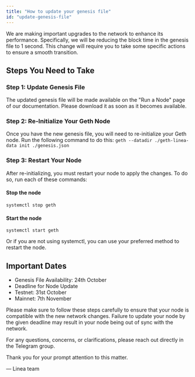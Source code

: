 ```yaml
---
title: "How to update your genesis file"
id: "update-genesis-file"
---
```


We are making important upgrades to the network to enhance its performance. Specifically, we will be reducing the block time in the genesis file to 1 second. This change will require you to take some specific actions to ensure a smooth transition.

## Steps You Need to Take

### Step 1: Update Genesis File

The updated genesis file will be made available on the "Run a Node" page of our documentation. Please download it as soon as it becomes available.

### Step 2: Re-Initialize Your Geth Node

Once you have the new genesis file, you will need to re-initialize your Geth node. Run the following command to do this:
```geth --datadir ./geth-linea-data init ./genesis.json```

### Step 3: Restart Your Node

After re-initializing, you must restart your node to apply the changes. To do so, run each of these commands:

#### Stop the node
```systemctl stop geth```

#### Start the node
```systemctl start geth```

Or if you are not using systemctl, you can use your preferred method to restart the node.

## Important Dates

- Genesis File Availability: 24th October
- Deadline for Node Update
- Testnet: 31st October
- Mainnet: 7th November

Please make sure to follow these steps carefully to ensure that your node is compatible with the new network changes. Failure to update your node by the given deadline may result in your node being out of sync with the network.

For any questions, concerns, or clarifications, please reach out directly in the Telegram group.

Thank you for your prompt attention to this matter.

— Linea team
